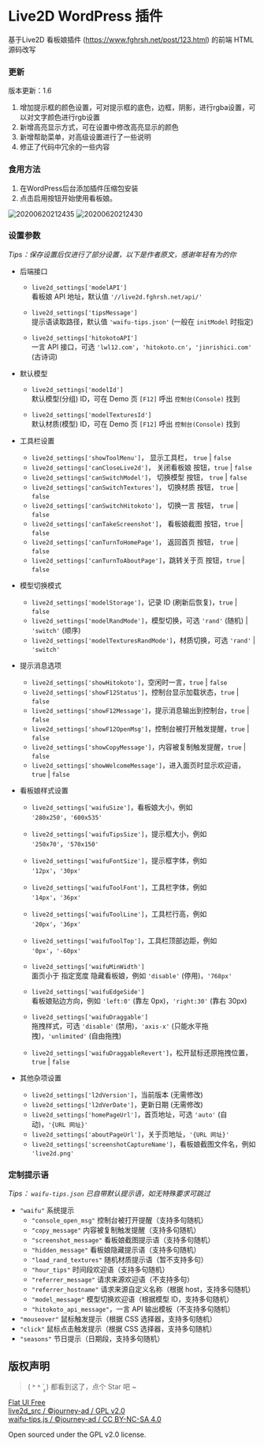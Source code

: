 # Live2D WordPress 插件

基于Live2D 看板娘插件 (https://www.fghrsh.net/post/123.html) 的前端 HTML 源码改写

### 更新

版本更新：1.6
1. 增加提示框的颜色设置，可对提示框的底色，边框，阴影，进行rgba设置，可以对文字颜色进行rgb设置
2. 新增高亮显示方式，可在设置中修改高亮显示的颜色
3. 新增帮助菜单，对高级设置进行了一些说明
4. 修正了代码中冗余的一些内容

### 食用方法

1. 在WordPress后台添加插件压缩包安装
2. 点击启用按钮开始使用看板娘。


![20200620212435](https://user-images.githubusercontent.com/38683169/85273157-d25fed80-b4af-11ea-8b9e-074454a3575d.jpg)
![20200620212430](https://user-images.githubusercontent.com/38683169/85273167-d7bd3800-b4af-11ea-8bcd-b5604feb9c94.png)


### 设置参数
*Tips：保存设置后仅进行了部分设置，以下是作者原文，感谢年轻有为的你*

- 后端接口

  - `live2d_settings['modelAPI']`<br>看板娘 API 地址，默认值 `'//live2d.fghrsh.net/api/'`

  - `live2d_settings['tipsMessage']`<br>提示语读取路径，默认值 `'waifu-tips.json'` (一般在 `initModel` 时指定)

  - `live2d_settings['hitokotoAPI']`<br>一言 API 接口，可选 `'lwl12.com'`，`'hitokoto.cn'`，`'jinrishici.com'` (古诗词)

- 默认模型
 
  - `live2d_settings['modelId']`<br>默认模型(分组) ID，可在 Demo 页 `[F12]` 呼出 `控制台(Console)` 找到

  - `live2d_settings['modelTexturesId']`<br>默认材质(模型) ID，可在 Demo 页 `[F12]` 呼出 `控制台(Console)` 找到

- 工具栏设置

  - `live2d_settings['showToolMenu']`，      显示工具栏，     `true` | `false`
  - `live2d_settings['canCloseLive2d']`，    关闭看板娘 按钮，`true` | `false`
  - `live2d_settings['canSwitchModel']`，    切换模型 按钮，  `true` | `false`
  - `live2d_settings['canSwitchTextures']`， 切换材质 按钮，  `true` | `false`
  - `live2d_settings['canSwitchHitokoto']`， 切换一言 按钮，  `true` | `false`
  - `live2d_settings['canTakeScreenshot']`， 看板娘截图 按钮，`true` | `false`
  - `live2d_settings['canTurnToHomePage']`， 返回首页 按钮，  `true` | `false`
  - `live2d_settings['canTurnToAboutPage']`，跳转关于页 按钮，`true` | `false`

- 模型切换模式

  - `live2d_settings['modelStorage']`，记录 ID (刷新后恢复)，`true` | `false`
  - `live2d_settings['modelRandMode']`，模型切换，可选 `'rand'` (随机) | `'switch'` (顺序)
  - `live2d_settings['modelTexturesRandMode']`，材质切换，可选 `'rand'` | `'switch'`

- 提示消息选项
  - `live2d_settings['showHitokoto']`，空闲时一言，`true` | `false`
  - `live2d_settings['showF12Status']`，控制台显示加载状态，`true` | `false`
  - `live2d_settings['showF12Message']`，提示消息输出到控制台，`true` | `false`
  - `live2d_settings['showF12OpenMsg']`，控制台被打开触发提醒，`true` | `false`
  - `live2d_settings['showCopyMessage']`，内容被复制触发提醒，`true` | `false`
  - `live2d_settings['showWelcomeMessage']`，进入面页时显示欢迎语，`true` | `false`

- 看板娘样式设置
  - `live2d_settings['waifuSize']`，看板娘大小，例如 `'280x250'`，`'600x535'`
  - `live2d_settings['waifuTipsSize']`，提示框大小，例如 `'250x70'`，`'570x150'`
  - `live2d_settings['waifuFontSize']`，提示框字体，例如 `'12px'`，`'30px'`
  - `live2d_settings['waifuToolFont']`，工具栏字体，例如 `'14px'`，`'36px'`
  - `live2d_settings['waifuToolLine']`，工具栏行高，例如 `'20px'`，`'36px'`
  - `live2d_settings['waifuToolTop']`，工具栏顶部边距，例如 `'0px'`，`'-60px'`

  - `live2d_settings['waifuMinWidth']`<br>面页小于 指定宽度 隐藏看板娘，例如 `'disable'` (停用)，`'768px'`

  - `live2d_settings['waifuEdgeSide']`<br>看板娘贴边方向，例如 `'left:0'` (靠左 0px)，`'right:30'` (靠右 30px)

  - `live2d_settings['waifuDraggable']`<br>拖拽样式，可选 `'disable'` (禁用)，`'axis-x'` (只能水平拖拽)，`'unlimited'` (自由拖拽)

  - `live2d_settings['waifuDraggableRevert']`，松开鼠标还原拖拽位置，`true` | `false`

- 其他杂项设置
  - `live2d_settings['l2dVersion']`，当前版本 (无需修改)
  - `live2d_settings['l2dVerDate']`，更新日期 (无需修改)
  - `live2d_settings['homePageUrl']`，首页地址，可选 `'auto'` (自动)，`'{URL 网址}'`
  - `live2d_settings['aboutPageUrl']`，关于页地址，`'{URL 网址}'`
  - `live2d_settings['screenshotCaptureName']`，看板娘截图文件名，例如 `'live2d.png'`

### 定制提示语
*Tips： `waifu-tips.json` 已自带默认提示语，如无特殊要求可跳过*

- `"waifu"` 系统提示
  - `"console_open_msg"` 控制台被打开提醒（支持多句随机）
  - `"copy_message"` 内容被复制触发提醒（支持多句随机）
  - `"screenshot_message"` 看板娘截图提示语（支持多句随机）
  - `"hidden_message"` 看板娘隐藏提示语（支持多句随机）
  - `"load_rand_textures"` 随机材质提示语（暂不支持多句）
  - `"hour_tips"` 时间段欢迎语（支持多句随机）
  - `"referrer_message"` 请求来源欢迎语（不支持多句）
  - `"referrer_hostname"` 请求来源自定义名称（根据 host，支持多句随机）
  - `"model_message"` 模型切换欢迎语（根据模型 ID，支持多句随机）
  - `"hitokoto_api_message"`，一言 API 输出模板（不支持多句随机）
- `"mouseover"` 鼠标触发提示（根据 CSS 选择器，支持多句随机）
- `"click"` 鼠标点击触发提示（根据 CSS 选择器，支持多句随机）
- `"seasons"` 节日提示（日期段，支持多句随机）

## 版权声明

> ( ˃ ˄ ˂̥̥ ) 都看到这了，点个 Star 吧 ~

[Flat UI Free][1]  
[live2d_src / ©journey-ad / GPL v2.0][2]  
[waifu-tips.js / ©journey-ad / CC BY-NC-SA 4.0][3]  
  
Open sourced under the GPL v2.0 license.


  [1]: https://designmodo.com/flat-free/ "Flat UI Free"
  [2]: https://github.com/journey-ad/live2d_src "基于 #fea64e4 的修改版"
  [3]: https://imjad.cn/ "猫与向日葵"
